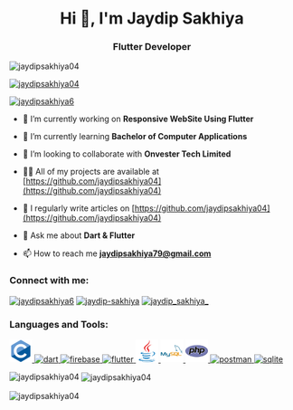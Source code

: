 <h1 align="center">Hi 👋, I'm Jaydip Sakhiya</h1>
<h3 align="center">Flutter Developer</h3>

<p align="left"> <img src="https://komarev.com/ghpvc/?username=jaydipsakhiya04&label=Profile%20views&color=0e75b6&style=flat" alt="jaydipsakhiya04" /> </p>

<p align="left"> <a href="https://github.com/ryo-ma/github-profile-trophy"><img src="https://github-profile-trophy.vercel.app/?username=jaydipsakhiya04" alt="jaydipsakhiya04" /></a> </p>

<p align="left"> <a href="https://twitter.com/jaydipsakhiya6" target="blank"><img src="https://img.shields.io/twitter/follow/jaydipsakhiya6?logo=twitter&style=for-the-badge" alt="jaydipsakhiya6" /></a> </p>

- 🔭 I’m currently working on **Responsive WebSite Using Flutter**

- 🌱 I’m currently learning **Bachelor of Computer Applications**

- 👯 I’m looking to collaborate with **Onvester Tech Limited**

- 👨‍💻 All of my projects are available at [https://github.com/jaydipsakhiya04](https://github.com/jaydipsakhiya04)

- 📝 I regularly write articles on [https://github.com/jaydipsakhiya04](https://github.com/jaydipsakhiya04)

- 💬 Ask me about **Dart & Flutter**

- 📫 How to reach me **jaydipsakhiya79@gmail.com**

<h3 align="left">Connect with me:</h3>
<p align="left">
<a href="https://twitter.com/jaydipsakhiya6" target="blank"><img align="center" src="https://raw.githubusercontent.com/rahuldkjain/github-profile-readme-generator/master/src/images/icons/Social/twitter.svg" alt="jaydipsakhiya6" height="30" width="40" /></a>
<a href="https://linkedin.com/in/jaydip-sakhiya" target="blank"><img align="center" src="https://raw.githubusercontent.com/rahuldkjain/github-profile-readme-generator/master/src/images/icons/Social/linked-in-alt.svg" alt="jaydip-sakhiya" height="30" width="40" /></a>
<a href="https://instagram.com/jaydip_sakhiya_" target="blank"><img align="center" src="https://raw.githubusercontent.com/rahuldkjain/github-profile-readme-generator/master/src/images/icons/Social/instagram.svg" alt="jaydip_sakhiya_" height="30" width="40" /></a>
</p>

<h3 align="left">Languages and Tools:</h3>
<p align="left"> <a href="https://www.cprogramming.com/" target="_blank" rel="noreferrer"> <img src="https://raw.githubusercontent.com/devicons/devicon/master/icons/c/c-original.svg" alt="c" width="40" height="40"/> </a> <a href="https://dart.dev" target="_blank" rel="noreferrer"> <img src="https://www.vectorlogo.zone/logos/dartlang/dartlang-icon.svg" alt="dart" width="40" height="40"/> </a> <a href="https://firebase.google.com/" target="_blank" rel="noreferrer"> <img src="https://www.vectorlogo.zone/logos/firebase/firebase-icon.svg" alt="firebase" width="40" height="40"/> </a> <a href="https://flutter.dev" target="_blank" rel="noreferrer"> <img src="https://www.vectorlogo.zone/logos/flutterio/flutterio-icon.svg" alt="flutter" width="40" height="40"/> </a> <a href="https://www.java.com" target="_blank" rel="noreferrer"> <img src="https://raw.githubusercontent.com/devicons/devicon/master/icons/java/java-original.svg" alt="java" width="40" height="40"/> </a> <a href="https://www.mysql.com/" target="_blank" rel="noreferrer"> <img src="https://raw.githubusercontent.com/devicons/devicon/master/icons/mysql/mysql-original-wordmark.svg" alt="mysql" width="40" height="40"/> </a> <a href="https://www.php.net" target="_blank" rel="noreferrer"> <img src="https://raw.githubusercontent.com/devicons/devicon/master/icons/php/php-original.svg" alt="php" width="40" height="40"/> </a> <a href="https://postman.com" target="_blank" rel="noreferrer"> <img src="https://www.vectorlogo.zone/logos/getpostman/getpostman-icon.svg" alt="postman" width="40" height="40"/> </a> <a href="https://www.sqlite.org/" target="_blank" rel="noreferrer"> <img src="https://www.vectorlogo.zone/logos/sqlite/sqlite-icon.svg" alt="sqlite" width="40" height="40"/> </a> </p>

<p><img align="left" src="https://github-readme-stats.vercel.app/api/top-langs?username=jaydipsakhiya04&show_icons=true&locale=en&layout=compact" alt="jaydipsakhiya04" /></p>

<p>&nbsp;<img align="center" src="https://github-readme-stats.vercel.app/api?username=jaydipsakhiya04&show_icons=true&locale=en" alt="jaydipsakhiya04" /></p>

<p><img align="center" src="https://github-readme-streak-stats.herokuapp.com/?user=jaydipsakhiya04&" alt="jaydipsakhiya04" /></p>
